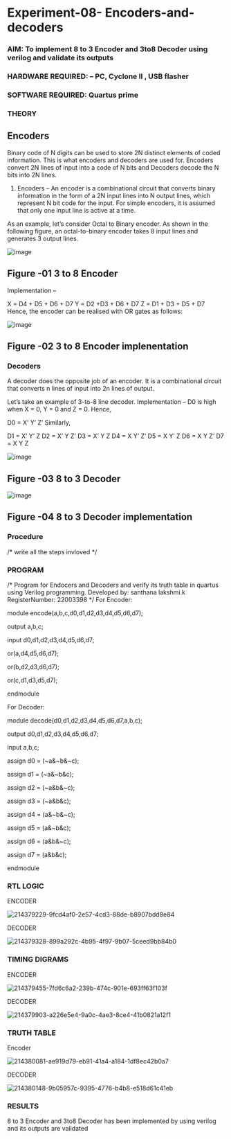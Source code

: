 # Experiment-08- Encoders-and-decoders 
### AIM: To implement 8 to 3 Encoder and  3to8 Decoder using verilog and validate its outputs
### HARDWARE REQUIRED:  – PC, Cyclone II , USB flasher
### SOFTWARE REQUIRED:   Quartus prime
### THEORY 

## Encoders
Binary code of N digits can be used to store 2N distinct elements of coded information. This is what encoders and decoders are used for. Encoders convert 2N lines of input into a code of N bits and Decoders decode the N bits into 2N lines.

1. Encoders –
An encoder is a combinational circuit that converts binary information in the form of a 2N input lines into N output lines, which represent N bit code for the input. For simple encoders, it is assumed that only one input line is active at a time.

As an example, let’s consider Octal to Binary encoder. As shown in the following figure, an octal-to-binary encoder takes 8 input lines and generates 3 output lines.

![image](https://user-images.githubusercontent.com/36288975/171543588-bc0746df-a173-4b35-989e-5fb7d385fe8a.png)
## Figure -01 3 to 8 Encoder 


Implementation –

X = D4 + D5 + D6 + D7
Y = D2 +D3 + D6 + D7
Z = D1 + D3 + D5 + D7 
Hence, the encoder can be realised with OR gates as follows:


![image](https://user-images.githubusercontent.com/36288975/171543740-68403b82-aa93-4c98-9343-f32b14885a2e.png)
## Figure -02 3 to 8 Encoder implenentation 

 ### Decoders 
A decoder does the opposite job of an encoder. It is a combinational circuit that converts n lines of input into 2n lines of output.

Let’s take an example of 3-to-8 line decoder.
Implementation –
D0 is high when X = 0, Y = 0 and Z = 0. Hence,

D0 = X’ Y’ Z’ 
Similarly,

D1 = X’ Y’ Z
D2 = X’ Y Z’
D3 = X’ Y Z
D4 = X Y’ Z’
D5 = X Y’ Z
D6 = X Y Z’
D7 = X Y Z 


![image](https://user-images.githubusercontent.com/36288975/171543978-ee2d0671-2846-40a1-8705-507fd6287a49.png)
## Figure -03 8 to 3 Decoder 



![image](https://user-images.githubusercontent.com/36288975/171543866-5a6eace6-8683-49d7-9c4f-a7cb30ec3035.png)
## Figure -04 8 to 3 Decoder implementation 

### Procedure
/* write all the steps invloved */



### PROGRAM 
/*
Program for Endocers and Decoders  and verify its truth table in quartus using Verilog programming.
Developed by: santhana lakshmi.k
RegisterNumber: 22003398 
*/
For Encoder:

module encode(a,b,c,d0,d1,d2,d3,d4,d5,d6,d7);

output a,b,c;

input d0,d1,d2,d3,d4,d5,d6,d7;

or(a,d4,d5,d6,d7);

or(b,d2,d3,d6,d7);

or(c,d1,d3,d5,d7);

endmodule

For Decoder:

module decode(d0,d1,d2,d3,d4,d5,d6,d7,a,b,c);

output d0,d1,d2,d3,d4,d5,d6,d7;

input a,b,c;

assign d0 = (~a&~b&~c);

assign d1 = (~a&~b&c);

assign d2 = (~a&b&~c);

assign d3 = (~a&b&c);

assign d4 = (a&~b&~c);

assign d5 = (a&~b&c);

assign d6 = (a&b&~c);

assign d7 = (a&b&c);

endmodule

### RTL LOGIC  

ENCODER

![214379229-9fcd4af0-2e57-4cd3-88de-b8907bdd8e84](https://user-images.githubusercontent.com/119475762/214640807-2decd58f-009e-49b6-a100-3c7caf698d70.png)

DECODER

![214379328-899a292c-4b95-4f97-9b07-5ceed9bb84b0](https://user-images.githubusercontent.com/119475762/214640896-6a4a5eed-1a7d-4acc-afd8-e0c731521028.png)


### TIMING DIGRAMS  

ENCODER

![214379455-7fd6c6a2-239b-474c-901e-693ff63f103f](https://user-images.githubusercontent.com/119475762/214640999-843f0c61-2eda-42e8-a710-990c6a86c29d.png)

DECODER

![214379903-a226e5e4-9a0c-4ae3-8ce4-41b0821a12f1](https://user-images.githubusercontent.com/119475762/214641100-bab511bf-4b9d-42c3-a50e-4646dbf1f790.png)

### TRUTH TABLE 

Encoder

![214380081-ae919d79-eb91-41a4-a184-1df8ec42b0a7](https://user-images.githubusercontent.com/119475762/214641257-a8af4f6b-aa10-41a1-9598-7759bcdf8c75.png)

DECODER

![214380148-9b05957c-9395-4776-b4b8-e518d61c41eb](https://user-images.githubusercontent.com/119475762/214641340-db9cc65e-61df-4993-8678-d137a3f57880.png)

### RESULTS 
8 to 3 Encoder and 3to8 Decoder has been implemented by using verilog and its outputs are validated
